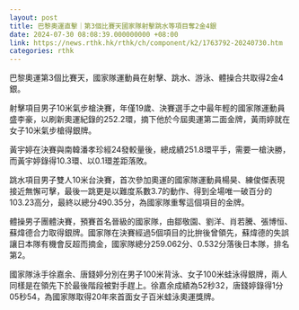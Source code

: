 ```yaml
---
layout: post
title: 巴黎奧運直擊｜第3個比賽天國家隊射擊跳水等項目奪2金4銀
date: 2024-07-30 08:08:39.000000000 +08:00
link: https://news.rthk.hk/rthk/ch/component/k2/1763792-20240730.htm
categories: rthk
---
```


巴黎奧運第3個比賽天，國家隊運動員在射擊、跳水、游泳、體操合共取得2金4銀。

射擊項目男子10米氣步槍決賽，年僅19歲、決賽選手之中最年輕的國家隊運動員盛李豪，以刷新奧運紀錄的252.2環，摘下他於今屆奧運第二面金牌，黃雨婷就在女子10米氣步槍得銀牌。

黃宇婷在決賽與南韓潘孝珍經24發較量後，總成績251.8環平手，需要一槍決勝，而黃宇婷錄得10.3環、以0.1環差距落敗。

跳水項目男子雙人10米台決賽，首次參加奧運的國家隊運動員楊昊、練俊傑表現接近無懈可擊，最後一跳更是以難度系數3.7的動作、得到全場唯一破百分的103.23高分，最終以總分490.35分，為國家隊重奪這個項目的金牌。

體操男子團體決賽，預賽首名晉級的國家隊，由鄒敬園、劉洋、肖若騰、張博恒、蘇煒德合力取得銀牌。國家隊在決賽經過5個項目的比拚後曾領先，蘇煒德的失誤讓日本隊有機會反超而摘金，國家隊總分259.062分、0.532分落後日本隊，排名第2。

國家隊泳手徐嘉余、唐錢婷分別在男子100米背泳、女子100米蛙泳得銀牌，兩人同樣是在領先下於最後階段被對手趕上。徐嘉余成績為52秒32，唐錢婷錄得1分05秒54，為國家隊取得20年來首面女子百米蛙泳奧運獎牌。
